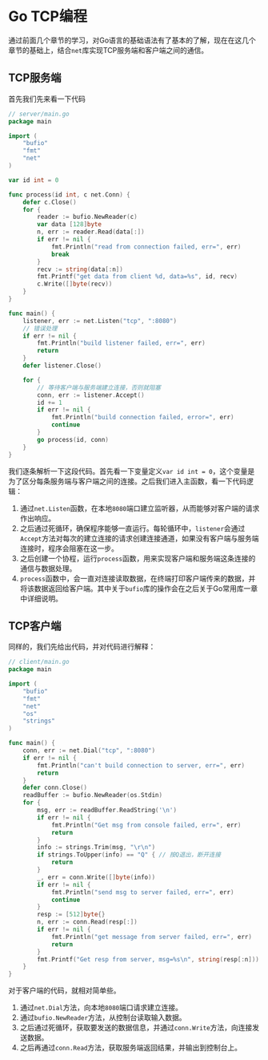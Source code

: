 # Go TCP编程


通过前面几个章节的学习，对Go语言的基础语法有了基本的了解，现在在这几个章节的基础上，结合`net`库实现TCP服务端和客户端之间的通信。
## TCP服务端
首先我们先来看一下代码
```go
// server/main.go
package main

import (
	"bufio"
	"fmt"
	"net"
)

var id int = 0

func process(id int, c net.Conn) {
	defer c.Close()
	for {
		reader := bufio.NewReader(c)
		var data [128]byte
		n, err := reader.Read(data[:])
		if err != nil {
			fmt.Println("read from connection failed, err=", err)
			break
		}
		recv := string(data[:n])
		fmt.Printf("get data from client %d, data=%s", id, recv)
		c.Write([]byte(recv))
	}
}

func main() {
	listener, err := net.Listen("tcp", ":8080")
    // 错误处理
	if err != nil {
		fmt.Println("build listener failed, err=", err)
		return
	}
	defer listener.Close()

	for {
		// 等待客户端与服务端建立连接，否则就阻塞
		conn, err := listener.Accept()
		id += 1
		if err != nil {
			fmt.Println("build connection failed, error=", err)
			continue
		}
		go process(id, conn)
	}
}
```
我们逐条解析一下这段代码。首先看一下变量定义`var id int = 0`，这个变量是为了区分每条服务端与客户端之间的连接。之后我们进入主函数，看一下代码逻辑：
1. 通过`net.Listen`函数，在本地`8080`端口建立监听器，从而能够对客户端的请求作出响应。
2. 之后通过死循环，确保程序能够一直运行。每轮循环中，`listener`会通过`Accept`方法对每次的建立连接的请求创建连接通道，如果没有客户端与服务端连接时，程序会阻塞在这一步。
3. 之后创建一个协程，运行`process`函数，用来实现客户端和服务端这条连接的通信与数据处理。
4. `process`函数中，会一直对连接读取数据，在终端打印客户端传来的数据，并将该数据返回给客户端。其中关于`bufio`库的操作会在之后关于Go常用库一章中详细说明。
## TCP客户端
同样的，我们先给出代码，并对代码进行解释：
```go
// client/main.go
package main

import (
	"bufio"
	"fmt"
	"net"
	"os"
	"strings"
)

func main() {
	conn, err := net.Dial("tcp", ":8080")
	if err != nil {
		fmt.Println("can't build connection to server, err=", err)
		return
	}
	defer conn.Close()
	readBuffer := bufio.NewReader(os.Stdin)
	for {
		msg, err := readBuffer.ReadString('\n')
		if err != nil {
			fmt.Println("Get msg from console failed, err=", err)
			return
		}
		info := strings.Trim(msg, "\r\n")
		if strings.ToUpper(info) == "Q" { // 按Q退出，断开连接
			return
		}
		_, err = conn.Write([]byte(info))
		if err != nil {
			fmt.Println("send msg to server failed, err=", err)
			continue
		}
		resp := [512]byte{}
		n, err := conn.Read(resp[:])
		if err != nil {
			fmt.Println("get message from server failed, err=", err)
			return
		}
		fmt.Printf("Get resp from server, msg=%s\n", string(resp[:n]))
	}
}
```
对于客户端的代码，就相对简单些。
1. 通过`net.Dial`方法，向本地`8080`端口请求建立连接。
2. 通过`bufio.NewReader`方法，从控制台读取输入数据。
3. 之后通过死循环，获取要发送的数据信息，并通过`conn.Write`方法，向连接发送数据。
4. 之后再通过`conn.Read`方法，获取服务端返回结果，并输出到控制台上。
